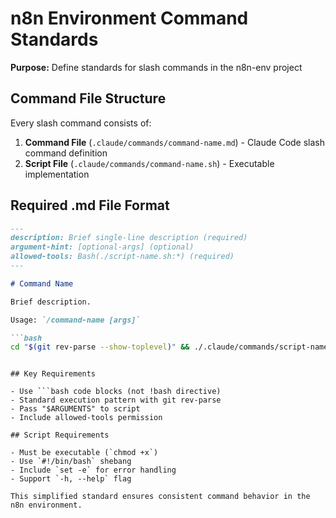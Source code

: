 # n8n Environment Command Standards

**Purpose:** Define standards for slash commands in the n8n-env project

## Command File Structure

Every slash command consists of:

1. **Command File** (`.claude/commands/command-name.md`) - Claude Code slash command definition
2. **Script File** (`.claude/commands/command-name.sh`) - Executable implementation 

## Required .md File Format

```markdown
---
description: Brief single-line description (required)
argument-hint: [optional-args] (optional)
allowed-tools: Bash(./script-name.sh:*) (required)
---

# Command Name

Brief description.

Usage: `/command-name [args]`

```bash
cd "$(git rev-parse --show-toplevel)" && ./.claude/commands/script-name.sh "$ARGUMENTS"
```
```

## Key Requirements

- Use ```bash code blocks (not !bash directive)
- Standard execution pattern with git rev-parse
- Pass "$ARGUMENTS" to script
- Include allowed-tools permission

## Script Requirements

- Must be executable (`chmod +x`)
- Use `#!/bin/bash` shebang
- Include `set -e` for error handling
- Support `-h, --help` flag

This simplified standard ensures consistent command behavior in the n8n environment.